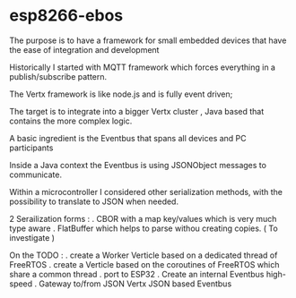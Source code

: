 # esp8266-ebos

The purpose is to have a framework for small embedded devices that have the ease of integration and development

Historically I started with MQTT framework which forces everything in a publish/subscribe pattern. 

The Vertx framework is like node.js and is fully event driven;

The target is to integrate into a bigger Vertx cluster , Java based that contains the more complex logic. 

A basic ingredient is the Eventbus that spans all devices and PC participants

Inside a Java context the Eventbus is using JSONObject messages to communicate.

Within a microcontroller I considered other serialization methods, with the possibility to translate to JSON when needed.

2 Serailization forms :
. CBOR with a map key/values which is very much type aware
. FlatBuffer which helps to parse withou creating copies. ( To investigate )

On the TODO :
. create a Worker Verticle based on a dedicated thread of FreeRTOS
. create a Verticle based on the coroutines of FreeRTOS which share a common thread
. port to ESP32 
. Create an internal Eventbus high-speed
. Gateway to/from JSON Vertx JSON based Eventbus
